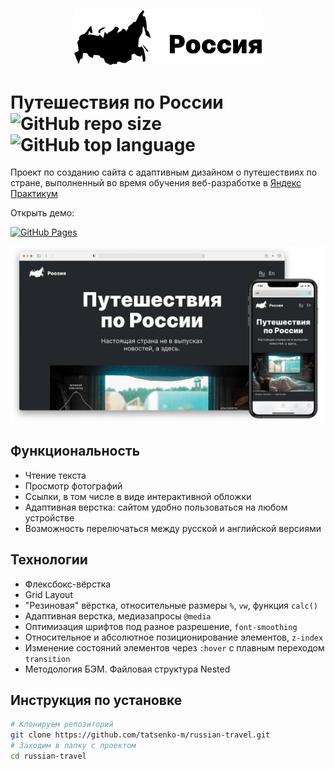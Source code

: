 <p align="center">
  <picture>
    <img src="https://raw.githubusercontent.com/tatsenko-m/russian-travel/33c256e5089c55543435e5a4127c30082bae7119/docs/project-logo.svg" width="300" alt="Лого проекта">
  </picture>
</p>

# Путешествия по России ![GitHub repo size](https://img.shields.io/github/repo-size/tatsenko-m/russian-travel) ![GitHub top language](https://img.shields.io/github/languages/top/tatsenko-m/russian-travel)

Проект по созданию сайта с адаптивным дизайном о путешествиях по стране, выполненный  во время обучения веб-разработке в [Яндекс Практикум](https://praktikum.yandex.ru/)

Открыть демо:

[![GitHub Pages](https://img.shields.io/badge/GitHub%20Pages-222222?style=for-the-badge&logo=GitHub%20Pages&logoColor=white)](https://tatsenko-m.github.io/russian-travel/)

<picture><img src="https://raw.githubusercontent.com/tatsenko-m/russian-travel/main/docs/russian-travel-demo.png" alt="Изображение открытого сайта на двух устройствах"></picture>

## Функциональность
- Чтение текста
- Просмотр фотографий
- Ссылки, в том числе в виде интерактивной обложки
- Адаптивная верстка: сайтом удобно пользоваться на любом устройстве
- Возможность перелючаться между русской и английской версиями

## Технологии
* Флексбокс-вёрстка
* Grid Layout
* "Резиновая" вёрстка, относительные размеры `%`, `vw`, функция `calc()`
* Адаптивная верстка, медиазапросы `@media`
* Оптимизация шрифтов под разное разрешение, `font-smoothing`
* Относительное и абсолютное позиционирование элементов, `z-index`
* Изменение состояний элементов через `:hover` с плавным переходом `transition`
* Методология БЭМ. Файловая структура Nested

## Инструкция по установке
```bash
# Клонируем репозиторий
git clone https://github.com/tatsenko-m/russian-travel.git
# Заходим в папку с проектом
cd russian-travel
```
